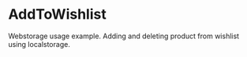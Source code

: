 # AddToWishlist
Webstorage usage example. Adding and deleting product from wishlist using localstorage.
